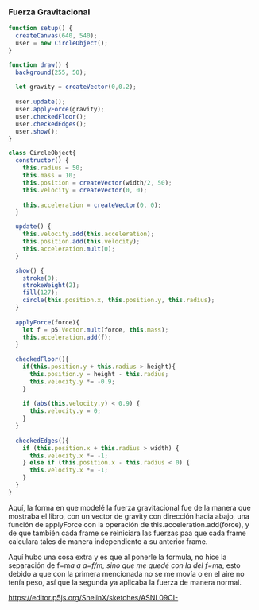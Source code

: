 ### Fuerza Gravitacional
```js
function setup() {
  createCanvas(640, 540);
  user = new CircleObject();
}

function draw() {
  background(255, 50);
  
  let gravity = createVector(0,0.2);
  
  user.update();
  user.applyForce(gravity);
  user.checkedFloor();
  user.checkedEdges();
  user.show();
}

class CircleObject{
  constructor() {
    this.radius = 50;
    this.mass = 10;
    this.position = createVector(width/2, 50);
    this.velocity = createVector(0, 0);
    
    this.acceleration = createVector(0, 0);
  }

  update() {
    this.velocity.add(this.acceleration);
    this.position.add(this.velocity);
    this.acceleration.mult(0);
  }

  show() {
    stroke(0);
    strokeWeight(2);
    fill(127);
    circle(this.position.x, this.position.y, this.radius);
  }
  
  applyForce(force){
    let f = p5.Vector.mult(force, this.mass);
    this.acceleration.add(f);
  }
  
  checkedFloor(){
    if(this.position.y + this.radius > height){
      this.position.y = height - this.radius;
      this.velocity.y *= -0.9;
    }
    
    if (abs(this.velocity.y) < 0.9) {
      this.velocity.y = 0;
    }
  }
  
  checkedEdges(){
    if (this.position.x + this.radius > width) {
      this.velocity.x *= -1;
    } else if (this.position.x - this.radius < 0) {
      this.velocity.x *= -1;
    }
  }
}
```

Aquí, la forma en que modelé la fuerza gravitacional fue de la manera que mostraba el libro, con un vector de gravity con dirección hacia abajo, una función de applyForce con la operación de this.acceleration.add(force), y de que también cada frame se reiniciara las fuerzas paa que cada frame calculara tales de manera independiente a su anterior frame.

Aquí hubo una cosa extra y es que al ponerle la formula, no hice la separación de f=m*a a a=f/m, sino que me quedé con la del f=m*a, esto debido a que con la primera mencionada no se me movía o en el aire no tenía peso, así que la segunda ya aplicaba la fuerza de manera normal.

https://editor.p5js.org/SheiinX/sketches/ASNL09CI-
